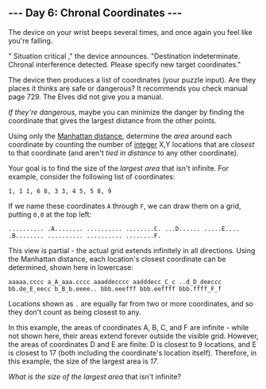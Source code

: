 


## --- Day 6: Chronal Coordinates ---

The device on your wrist beeps several times, and once again you feel like you&#39;re falling.

&#34;
Situation critical
,&#34; the device announces. &#34;Destination indeterminate. Chronal interference detected. Please specify new target coordinates.&#34;

The device then produces a list of coordinates (your puzzle input). Are they places it thinks are safe or dangerous? It recommends you check manual page 729. The Elves did not give you a manual.

_If they&#39;re dangerous,_ maybe you can minimize the danger by finding the coordinate that gives the largest distance from the other points.

Using only the [Manhattan distance](https://en.wikipedia.org/wiki/Taxicab_geometry), determine the _area_ around each coordinate by counting the number of [integer](https://en.wikipedia.org/wiki/Integer) X,Y locations that are _closest_ to that coordinate (and aren&#39;t _tied in distance_ to any other coordinate).

Your goal is to find the size of the _largest area_ that isn&#39;t infinite. For example, consider the following list of coordinates:

``1, 1
1, 6
8, 3
3, 4
5, 5
8, 9
``

If we name these coordinates `A` through `F`, we can draw them on a grid, putting `0,0` at the top left:

``..........
.A........
..........
........C.
...D......
.....E....
.B........
..........
..........
........F.
``

This view is partial - the actual grid extends infinitely in all directions.  Using the Manhattan distance, each location&#39;s closest coordinate can be determined, shown here in lowercase:

``aaaaa.cccc
a_A_aaa.cccc
aaaddecccc
aadddecc_C_c
..d_D_deeccc
bb.de_E_eecc
b_B_b.eeee..
bbb.eeefff
bbb.eeffff
bbb.ffff_F_f
``

Locations shown as `.` are equally far from two or more coordinates, and so they don&#39;t count as being closest to any.

In this example, the areas of coordinates A, B, C, and F are infinite - while not shown here, their areas extend forever outside the visible grid. However, the areas of coordinates D and E are finite: D is closest to 9 locations, and E is closest to 17 (both including the coordinate&#39;s location itself).  Therefore, in this example, the size of the largest area is _17_.

_What is the size of the largest area_ that isn&#39;t infinite?


